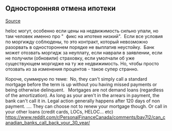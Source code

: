 ## Односторонняя отмена ипотеки

[Source](https://t.me/canada_finances/79168)

heloc могут, особенно если цены на недвижимость сильно упали, но там человек именно про "  фикс на ипотеке низкий".  Если все условия по моргижду соблюдены, то это контракт, который невозможно разорвать в одностороннем порядке не выплатив неустойку.  Банк может отозвать моргидж за неуплату, если наврали в заявлении, если не получили (обновили) страховку, если умолчали об уже существующем моргидже на ту же недвижимость. Но, чтобы просто отозвать из за изменения процентов - такое супер странно.

Короче, суммирую по теме:  No, they can't simply call a standard mortgage before the term is up without you having missed payments or being otherwise delinquent.   Mortgages are not demand loans (regardless of the amortization). As long as your aren't in the arrears in payment, the bank can't call it in. Legal action generally happens after 120 days of non payment. .... They can choose not to renew your mortgage though. Or call in your other loans (credit cards, LOCs, HELOC... etc)  https://www.reddit.com/r/PersonalFinanceCanada/comments/bav7l2/can_canadian_banks_call_back_your_30_year/